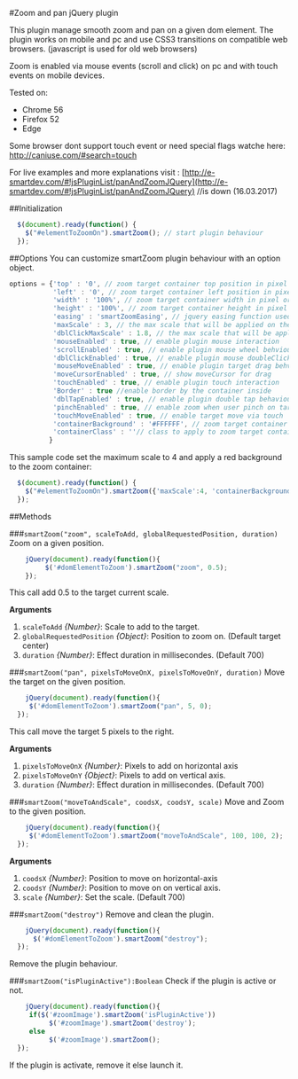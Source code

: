 #Zoom and pan jQuery plugin

This plugin manage smooth zoom and pan on a given dom element. The plugin works on mobile and pc and use CSS3 transitions on compatible web browsers. (javascript is used for old web browsers)

Zoom is enabled via mouse events (scroll and click) on pc and with touch events on mobile devices.

Tested on:
- Chrome 56
- Firefox 52
- Edge 

Some browser dont support touch event or need special flags watche here: http://caniuse.com/#search=touch

For live examples and more explanations visit : [http://e-smartdev.com/#!jsPluginList/panAndZoomJQuery](http://e-smartdev.com/#!jsPluginList/panAndZoomJQuery) //is down (16.03.2017)

##Initialization

```js
  $(document).ready(function() {
    $("#elementToZoomOn").smartZoom(); // start plugin behaviour
  });
```

##Options
You can customize smartZoom plugin behaviour with an option object.
```js
options = {'top' : '0', // zoom target container top position in pixel
           'left' : '0', // zoom target container left position in pixel
           'width' : '100%', // zoom target container width in pixel or in percent
           'height' : '100%', // zoom target container height in pixel or in percent 
           'easing' : 'smartZoomEasing', // jquery easing function used when the browser doesn't support css transitions
           'maxScale' : 3, // the max scale that will be applied on the zoom target
           'dblClickMaxScale' : 1.8, // the max scale that will be applied on the zoom target on double click
           'mouseEnabled' : true, // enable plugin mouse interaction 
           'scrollEnabled' : true, // enable plugin mouse wheel behviour
           'dblClickEnabled' : true, // enable plugin mouse doubleClick behviour
           'mouseMoveEnabled' : true, // enable plugin target drag behviour
           'moveCursorEnabled' : true, // show moveCursor for drag
           'touchEnabled' : true, // enable plugin touch interaction 
           'Border' : true //enable border by the container inside 
           'dblTapEnabled' : true, // enable plugin double tap behaviour 
           'pinchEnabled' : true, // enable zoom when user pinch on target
           'touchMoveEnabled' : true, // enable target move via touch
           'containerBackground' : '#FFFFFF', // zoom target container background color (if containerClass is not set)
           'containerClass' : ''// class to apply to zoom target container if you whant to change background or borders (don't change size or position via css)
          } 
```		  
This sample code set the maximum scale to 4 and apply a red background to the zoom container:
```js
  $(document).ready(function() {
    $("#elementToZoomOn").smartZoom({'maxScale':4, 'containerBackground':'#FF0000'}); // start plugin behaviour
  });
```
##Methods

###`smartZoom("zoom", scaleToAdd, globalRequestedPosition, duration)`
Zoom on a given position.
```js
	jQuery(document).ready(function(){
	     $('#domElementToZoom').smartZoom("zoom", 0.5);
	});
```
This call add 0.5 to the target current scale.

__Arguments__

  1. `scaleToAdd` _{Number}_: Scale to add to the target.
  2. `globalRequestedPosition` _{Object}_: Position to zoom on. (Default target center)
  3. `duration` _{Number}_: Effect duration in millisecondes. (Default 700)

###`smartZoom("pan", pixelsToMoveOnX, pixelsToMoveOnY, duration)`
Move the target on the given position.
```js
	jQuery(document).ready(function(){
     $('#domElementToZoom').smartZoom("pan", 5, 0);
  });
```
This call move the target 5 pixels to the right.

__Arguments__

  1. `pixelsToMoveOnX` _{Number}_: Pixels to add on horizontal axis
  2. `pixelsToMoveOnY` _{Object}_: Pixels to add on vertical axis.
  3. `duration` _{Number}_: Effect duration in millisecondes. (Default 700)


###`smartZoom("moveToAndScale", coodsX, coodsY, scale)`
Move and Zoom to the given position.
```js
	jQuery(document).ready(function(){
     $('#domElementToZoom').smartZoom("moveToAndScale", 100, 100, 2);
  });
```
__Arguments__

  1. `coodsX` _{Number}_: Position to move on horizontal-axis
  2. `coodsY` _{Number}_: Position to move on on vertical axis.
  3. `scale` _{Number}_:  Set the scale. (Default 700)

###`smartZoom("destroy")`
Remove and clean the plugin.
```js
	jQuery(document).ready(function(){
      $('#domElementToZoom').smartZoom("destroy");
  });
```
Remove the plugin behaviour.

###`smartZoom("isPluginActive"):Boolean`
Check if the plugin is active or not.
```js
	jQuery(document).ready(function(){
     if($('#zoomImage').smartZoom('isPluginActive'))
          $('#zoomImage').smartZoom('destroy'); 
     else
          $('#zoomImage').smartZoom();
  });
```
If the plugin is activate, remove it else launch it.

  

